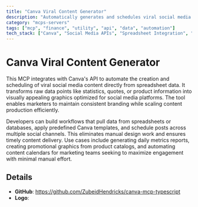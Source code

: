 ```yaml
---
title: "Canva Viral Content Generator"
description: "Automatically generates and schedules viral social media content in Canva using spreadsheet data for efficient marketing campaigns."
category: "mcps-servers"
tags: ["mcp", "finance", "utility", "api", "data", "automation"]
tech_stack: ["Canva", "Social Media APIs", "Spreadsheet Integration", "Content Automation"]
---
```


# Canva Viral Content Generator

This MCP integrates with Canva's API to automate the creation and scheduling of viral social media content directly from spreadsheet data. It transforms raw data points like statistics, quotes, or product information into visually appealing graphics optimized for social media platforms. The tool enables marketers to maintain consistent branding while scaling content production efficiently.

Developers can build workflows that pull data from spreadsheets or databases, apply predefined Canva templates, and schedule posts across multiple social channels. This eliminates manual design work and ensures timely content delivery. Use cases include generating daily metrics reports, creating promotional graphics from product catalogs, and automating content calendars for marketing teams seeking to maximize engagement with minimal manual effort.

## Details

- **GitHub**: https://github.com/ZubeidHendricks/canva-mcp-typescript
- **Logo**: 
